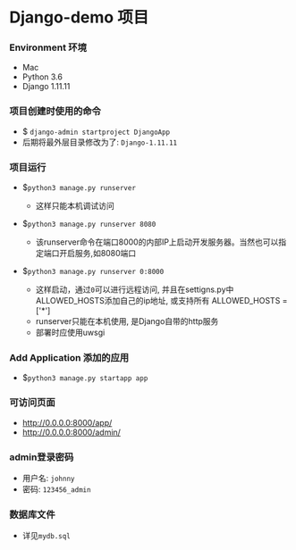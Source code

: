 # Django-demo 项目

### Environment 环境

- Mac
- Python 3.6
- Django 1.11.11

### 项目创建时使用的命令

- $ `django-admin startproject DjangoApp`
- 后期将最外层目录修改为了: `Django-1.11.11`

### 项目运行

- $`python3 manage.py runserver` 
    * 这样只能本机调试访问

- $`python3 manage.py runserver 8080`
    * 该runserver命令在端口8000的内部IP上启动开发服务器。当然也可以指定端口开启服务,如8080端口

- $`python3 manage.py runserver 0:8000`
    * 这样启动，通过`0`可以进行远程访问, 并且在settigns.py中ALLOWED_HOSTS添加自己的ip地址, 或支持所有 ALLOWED_HOSTS = ['*']
    * runserver只能在本机使用, 是Django自带的http服务
    * 部署时应使用uwsgi

### Add Application 添加的应用

- $`python3 manage.py startapp app`

### 可访问页面

- http://0.0.0.0:8000/app/
- http://0.0.0.0:8000/admin/

### admin登录密码

- 用户名: `johnny`
- 密码: `123456_admin`

### 数据库文件

- 详见`mydb.sql`